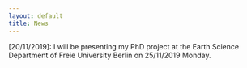 ```yaml
---
layout: default
title: News
---
```


[20/11/2019]: I will be presenting my PhD project at the Earth Science Department of Freie University Berlin on 25/11/2019 Monday.
